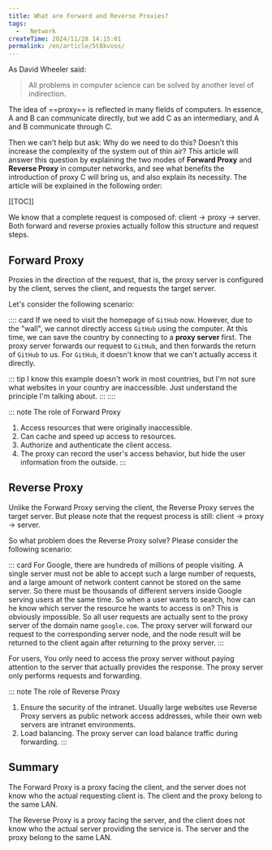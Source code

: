 ```yaml
---
title: What are Forward and Reverse Proxies?
tags:
  -   Network
createTime: 2024/11/28 14:15:01
permalink: /en/article/5t8kvoss/
---
```

As David Wheeler said:
> All problems in computer science can be solved by another level of indirection.

The idea of ​​==proxy== is reflected in many fields of computers. In essence, A and B can communicate directly, but we add C as an intermediary, and A and B communicate through C.
<!-- more -->

Then we can't help but ask: Why do we need to do this? Doesn't this increase the complexity of the system out of thin air? This article will answer this question by explaining the two modes of **Forward Proxy** and **Reverse Proxy** in computer networks, and see what benefits the introduction of proxy C will bring us, and also explain its necessity. The article will be explained in the following order:

[[TOC]]

We know that a complete request is composed of: client -> proxy -> server. Both forward and reverse proxies actually follow this structure and request steps.

## Forward Proxy
Proxies in the direction of the request, that is, the proxy server is configured by the client, serves the client, and requests the target server.

Let's consider the following scenario:

:::: card
If we need to visit the homepage of `GitHub` now. However, due to the "wall", we cannot directly access `GitHub` using the computer. At this time, we can save the country by connecting to a **proxy server** first. The proxy server forwards our request to `GitHub`, and then forwards the return of `GitHub` to us. For `GitHub`, it doesn't know that we can't actually access it directly.

::: tip I know this example doesn't work in most countries, but I'm not sure what websites in your country are inaccessible. Just understand the principle I'm talking about.
:::
::::

::: note The role of Forward Proxy
1.  Access resources that were originally inaccessible.
2.  Can cache and speed up access to resources.
3.  Authorize and authenticate the client access.
4.  The proxy can record the user's access behavior, but hide the user information from the outside.
:::

## Reverse Proxy
Unlike the Forward Proxy serving the client, the Reverse Proxy serves the target server. But please note that the request process is still: client -> proxy -> server.

So what problem does the Reverse Proxy solve? Please consider the following scenario:

::: card
For Google, there are hundreds of millions of people visiting. A single server must not be able to accept such a large number of requests, and a large amount of network content cannot be stored on the same server. So there must be thousands of different servers inside Google serving users at the same time. So when a user wants to search, how can he know which server the resource he wants to access is on? This is obviously impossible. So all user requests are actually sent to the proxy server of the domain name `google.com`. The proxy server will forward our request to the corresponding server node, and the node result will be returned to the client again after returning to the proxy server.
:::

For users, You only need to access the proxy server without paying attention to the server that actually provides the response. The proxy server only performs requests and forwarding.

::: note The role of Reverse Proxy
1.  Ensure the security of the intranet. Usually large websites use Reverse Proxy servers as public network access addresses, while their own web servers are intranet environments.
2.  Load balancing. The proxy server can load balance traffic during forwarding.
:::

## Summary
The Forward Proxy is a proxy facing the client, and the server does not know who the actual requesting client is. The client and the proxy belong to the same LAN.

The Reverse Proxy is a proxy facing the server, and the client does not know who the actual server providing the service is. The server and the proxy belong to the same LAN.
